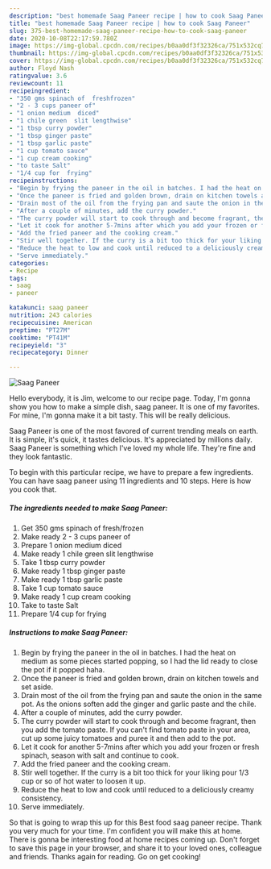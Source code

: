 ```yaml
---
description: "best homemade Saag Paneer recipe | how to cook Saag Paneer"
title: "best homemade Saag Paneer recipe | how to cook Saag Paneer"
slug: 375-best-homemade-saag-paneer-recipe-how-to-cook-saag-paneer
date: 2020-10-08T22:17:59.780Z
image: https://img-global.cpcdn.com/recipes/b0aa0df3f32326ca/751x532cq70/saag-paneer-recipe-main-photo.jpg
thumbnail: https://img-global.cpcdn.com/recipes/b0aa0df3f32326ca/751x532cq70/saag-paneer-recipe-main-photo.jpg
cover: https://img-global.cpcdn.com/recipes/b0aa0df3f32326ca/751x532cq70/saag-paneer-recipe-main-photo.jpg
author: Floyd Nash
ratingvalue: 3.6
reviewcount: 11
recipeingredient:
- "350 gms spinach of  freshfrozen"
- "2 - 3 cups paneer of"
- "1 onion medium  diced"
- "1 chile green  slit lengthwise"
- "1 tbsp curry powder"
- "1 tbsp ginger paste"
- "1 tbsp garlic paste"
- "1 cup tomato sauce"
- "1 cup cream cooking"
- "to taste Salt"
- "1/4 cup for  frying"
recipeinstructions:
- "Begin by frying the paneer in the oil in batches. I had the heat on medium as some pieces started popping, so I had the lid ready to close the pot if it popped haha."
- "Once the paneer is fried and golden brown, drain on kitchen towels and set aside."
- "Drain most of the oil from the frying pan and saute the onion in the same pot. As the onions soften add the ginger and garlic paste and the chile."
- "After a couple of minutes, add the curry powder."
- "The curry powder will start to cook through and become fragrant, then you add the tomato paste. If you can&#39;t find tomato paste in your area, cut up some juicy tomatoes and puree it and then add to the pot."
- "Let it cook for another 5-7mins after which you add your frozen or fresh spinach, season with salt and continue to cook."
- "Add the fried paneer and the cooking cream."
- "Stir well together. If the curry is a bit too thick for your liking pour 1/3 cup or so of hot water to loosen it up."
- "Reduce the heat to low and cook until reduced to a deliciously creamy consistency."
- "Serve immediately."
categories:
- Recipe
tags:
- saag
- paneer

katakunci: saag paneer 
nutrition: 243 calories
recipecuisine: American
preptime: "PT27M"
cooktime: "PT41M"
recipeyield: "3"
recipecategory: Dinner

---
```



![Saag Paneer](https://img-global.cpcdn.com/recipes/b0aa0df3f32326ca/751x532cq70/saag-paneer-recipe-main-photo.jpg)

Hello everybody, it is Jim, welcome to our recipe page. Today, I'm gonna show you how to make a simple dish, saag paneer. It is one of my favorites. For mine, I'm gonna make it a bit tasty. This will be really delicious.



Saag Paneer is one of the most favored of current trending meals on earth. It is simple, it's quick, it tastes delicious. It's appreciated by millions daily. Saag Paneer is something which I've loved my whole life. They're fine and they look fantastic.


To begin with this particular recipe, we have to prepare a few ingredients. You can have saag paneer using 11 ingredients and 10 steps. Here is how you cook that.

<!--inarticleads1-->

##### The ingredients needed to make Saag Paneer:

1. Get 350 gms spinach of  fresh/frozen
1. Make ready 2 - 3 cups paneer of
1. Prepare 1 onion medium  diced
1. Make ready 1 chile green  slit lengthwise
1. Take 1 tbsp curry powder
1. Make ready 1 tbsp ginger paste
1. Make ready 1 tbsp garlic paste
1. Take 1 cup tomato sauce
1. Make ready 1 cup cream cooking
1. Take to taste Salt
1. Prepare 1/4 cup for  frying




<!--inarticleads2-->

##### Instructions to make Saag Paneer:

1. Begin by frying the paneer in the oil in batches. I had the heat on medium as some pieces started popping, so I had the lid ready to close the pot if it popped haha.
1. Once the paneer is fried and golden brown, drain on kitchen towels and set aside.
1. Drain most of the oil from the frying pan and saute the onion in the same pot. As the onions soften add the ginger and garlic paste and the chile.
1. After a couple of minutes, add the curry powder.
1. The curry powder will start to cook through and become fragrant, then you add the tomato paste. If you can&#39;t find tomato paste in your area, cut up some juicy tomatoes and puree it and then add to the pot.
1. Let it cook for another 5-7mins after which you add your frozen or fresh spinach, season with salt and continue to cook.
1. Add the fried paneer and the cooking cream.
1. Stir well together. If the curry is a bit too thick for your liking pour 1/3 cup or so of hot water to loosen it up.
1. Reduce the heat to low and cook until reduced to a deliciously creamy consistency.
1. Serve immediately.




So that is going to wrap this up for this Best food saag paneer recipe. Thank you very much for your time. I'm confident you will make this at home. There is gonna be interesting food at home recipes coming up. Don't forget to save this page in your browser, and share it to your loved ones, colleague and friends. Thanks again for reading. Go on get cooking!
